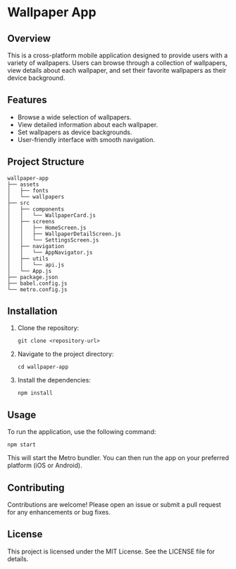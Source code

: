 # Wallpaper App

## Overview
This is a cross-platform mobile application designed to provide users with a variety of wallpapers. Users can browse through a collection of wallpapers, view details about each wallpaper, and set their favorite wallpapers as their device background.

## Features
- Browse a wide selection of wallpapers.
- View detailed information about each wallpaper.
- Set wallpapers as device backgrounds.
- User-friendly interface with smooth navigation.

## Project Structure
```
wallpaper-app
├── assets
│   ├── fonts
│   └── wallpapers
├── src
│   ├── components
│   │   └── WallpaperCard.js
│   ├── screens
│   │   ├── HomeScreen.js
│   │   ├── WallpaperDetailScreen.js
│   │   └── SettingsScreen.js
│   ├── navigation
│   │   └── AppNavigator.js
│   ├── utils
│   │   └── api.js
│   └── App.js
├── package.json
├── babel.config.js
└── metro.config.js
```

## Installation
1. Clone the repository:
   ```
   git clone <repository-url>
   ```
2. Navigate to the project directory:
   ```
   cd wallpaper-app
   ```
3. Install the dependencies:
   ```
   npm install
   ```

## Usage
To run the application, use the following command:
```
npm start
```
This will start the Metro bundler. You can then run the app on your preferred platform (iOS or Android).

## Contributing
Contributions are welcome! Please open an issue or submit a pull request for any enhancements or bug fixes.

## License
This project is licensed under the MIT License. See the LICENSE file for details.